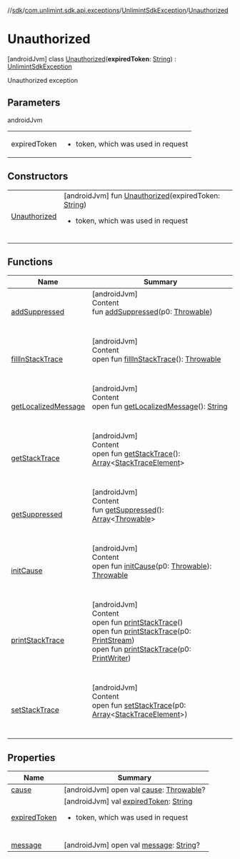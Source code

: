 //[sdk](../../../../index.md)/[com.unlimint.sdk.api.exceptions](../../index.md)/[UnlimintSdkException](../index.md)/[Unauthorized](index.md)



# Unauthorized  
 [androidJvm] class [Unauthorized](index.md)(**expiredToken**: [String](https://kotlinlang.org/api/latest/jvm/stdlib/kotlin/-string/index.html)) : [UnlimintSdkException](../index.md)

Unauthorized exception

   


## Parameters  
  
androidJvm  
  
| | |
|---|---|
| <a name="com.unlimint.sdk.api.exceptions/UnlimintSdkException.Unauthorized///PointingToDeclaration/"></a>expiredToken| <a name="com.unlimint.sdk.api.exceptions/UnlimintSdkException.Unauthorized///PointingToDeclaration/"></a><ul><li>token, which was used in request</li></ul>|
  


## Constructors  
  
| | |
|---|---|
| <a name="com.unlimint.sdk.api.exceptions/UnlimintSdkException.Unauthorized/Unauthorized/#kotlin.String/PointingToDeclaration/"></a>[Unauthorized](-unauthorized.md)| <a name="com.unlimint.sdk.api.exceptions/UnlimintSdkException.Unauthorized/Unauthorized/#kotlin.String/PointingToDeclaration/"></a> [androidJvm] fun [Unauthorized](-unauthorized.md)(expiredToken: [String](https://kotlinlang.org/api/latest/jvm/stdlib/kotlin/-string/index.html))<ul><li>token, which was used in request</li></ul>   <br>|


## Functions  
  
|  Name |  Summary | 
|---|---|
| <a name="kotlin/Throwable/addSuppressed/#kotlin.Throwable/PointingToDeclaration/"></a>[addSuppressed](../-internal-error/index.md#%5Bkotlin%2FThrowable%2FaddSuppressed%2F%23kotlin.Throwable%2FPointingToDeclaration%2F%5D%2FFunctions%2F-1045511174)| <a name="kotlin/Throwable/addSuppressed/#kotlin.Throwable/PointingToDeclaration/"></a>[androidJvm]  <br>Content  <br>fun [addSuppressed](../-internal-error/index.md#%5Bkotlin%2FThrowable%2FaddSuppressed%2F%23kotlin.Throwable%2FPointingToDeclaration%2F%5D%2FFunctions%2F-1045511174)(p0: [Throwable](https://kotlinlang.org/api/latest/jvm/stdlib/kotlin/-throwable/index.html))  <br><br><br>|
| <a name="kotlin/Throwable/fillInStackTrace/#/PointingToDeclaration/"></a>[fillInStackTrace](../-internal-error/index.md#%5Bkotlin%2FThrowable%2FfillInStackTrace%2F%23%2FPointingToDeclaration%2F%5D%2FFunctions%2F-1045511174)| <a name="kotlin/Throwable/fillInStackTrace/#/PointingToDeclaration/"></a>[androidJvm]  <br>Content  <br>open fun [fillInStackTrace](../-internal-error/index.md#%5Bkotlin%2FThrowable%2FfillInStackTrace%2F%23%2FPointingToDeclaration%2F%5D%2FFunctions%2F-1045511174)(): [Throwable](https://kotlinlang.org/api/latest/jvm/stdlib/kotlin/-throwable/index.html)  <br><br><br>|
| <a name="kotlin/Throwable/getLocalizedMessage/#/PointingToDeclaration/"></a>[getLocalizedMessage](../-internal-error/index.md#%5Bkotlin%2FThrowable%2FgetLocalizedMessage%2F%23%2FPointingToDeclaration%2F%5D%2FFunctions%2F-1045511174)| <a name="kotlin/Throwable/getLocalizedMessage/#/PointingToDeclaration/"></a>[androidJvm]  <br>Content  <br>open fun [getLocalizedMessage](../-internal-error/index.md#%5Bkotlin%2FThrowable%2FgetLocalizedMessage%2F%23%2FPointingToDeclaration%2F%5D%2FFunctions%2F-1045511174)(): [String](https://kotlinlang.org/api/latest/jvm/stdlib/kotlin/-string/index.html)  <br><br><br>|
| <a name="kotlin/Throwable/getStackTrace/#/PointingToDeclaration/"></a>[getStackTrace](../-internal-error/index.md#%5Bkotlin%2FThrowable%2FgetStackTrace%2F%23%2FPointingToDeclaration%2F%5D%2FFunctions%2F-1045511174)| <a name="kotlin/Throwable/getStackTrace/#/PointingToDeclaration/"></a>[androidJvm]  <br>Content  <br>open fun [getStackTrace](../-internal-error/index.md#%5Bkotlin%2FThrowable%2FgetStackTrace%2F%23%2FPointingToDeclaration%2F%5D%2FFunctions%2F-1045511174)(): [Array](https://kotlinlang.org/api/latest/jvm/stdlib/kotlin/-array/index.html)<[StackTraceElement](https://developer.android.com/reference/kotlin/java/lang/StackTraceElement.html)>  <br><br><br>|
| <a name="kotlin/Throwable/getSuppressed/#/PointingToDeclaration/"></a>[getSuppressed](../-internal-error/index.md#%5Bkotlin%2FThrowable%2FgetSuppressed%2F%23%2FPointingToDeclaration%2F%5D%2FFunctions%2F-1045511174)| <a name="kotlin/Throwable/getSuppressed/#/PointingToDeclaration/"></a>[androidJvm]  <br>Content  <br>fun [getSuppressed](../-internal-error/index.md#%5Bkotlin%2FThrowable%2FgetSuppressed%2F%23%2FPointingToDeclaration%2F%5D%2FFunctions%2F-1045511174)(): [Array](https://kotlinlang.org/api/latest/jvm/stdlib/kotlin/-array/index.html)<[Throwable](https://kotlinlang.org/api/latest/jvm/stdlib/kotlin/-throwable/index.html)>  <br><br><br>|
| <a name="kotlin/Throwable/initCause/#kotlin.Throwable/PointingToDeclaration/"></a>[initCause](../-internal-error/index.md#%5Bkotlin%2FThrowable%2FinitCause%2F%23kotlin.Throwable%2FPointingToDeclaration%2F%5D%2FFunctions%2F-1045511174)| <a name="kotlin/Throwable/initCause/#kotlin.Throwable/PointingToDeclaration/"></a>[androidJvm]  <br>Content  <br>open fun [initCause](../-internal-error/index.md#%5Bkotlin%2FThrowable%2FinitCause%2F%23kotlin.Throwable%2FPointingToDeclaration%2F%5D%2FFunctions%2F-1045511174)(p0: [Throwable](https://kotlinlang.org/api/latest/jvm/stdlib/kotlin/-throwable/index.html)): [Throwable](https://kotlinlang.org/api/latest/jvm/stdlib/kotlin/-throwable/index.html)  <br><br><br>|
| <a name="kotlin/Throwable/printStackTrace/#/PointingToDeclaration/"></a>[printStackTrace](../-internal-error/index.md#%5Bkotlin%2FThrowable%2FprintStackTrace%2F%23%2FPointingToDeclaration%2F%5D%2FFunctions%2F-1045511174)| <a name="kotlin/Throwable/printStackTrace/#/PointingToDeclaration/"></a>[androidJvm]  <br>Content  <br>open fun [printStackTrace](../-internal-error/index.md#%5Bkotlin%2FThrowable%2FprintStackTrace%2F%23%2FPointingToDeclaration%2F%5D%2FFunctions%2F-1045511174)()  <br>open fun [printStackTrace](../-internal-error/index.md#%5Bkotlin%2FThrowable%2FprintStackTrace%2F%23java.io.PrintStream%2FPointingToDeclaration%2F%5D%2FFunctions%2F-1045511174)(p0: [PrintStream](https://developer.android.com/reference/kotlin/java/io/PrintStream.html))  <br>open fun [printStackTrace](../-internal-error/index.md#%5Bkotlin%2FThrowable%2FprintStackTrace%2F%23java.io.PrintWriter%2FPointingToDeclaration%2F%5D%2FFunctions%2F-1045511174)(p0: [PrintWriter](https://developer.android.com/reference/kotlin/java/io/PrintWriter.html))  <br><br><br>|
| <a name="kotlin/Throwable/setStackTrace/#kotlin.Array[java.lang.StackTraceElement]/PointingToDeclaration/"></a>[setStackTrace](../-internal-error/index.md#%5Bkotlin%2FThrowable%2FsetStackTrace%2F%23kotlin.Array%5Bjava.lang.StackTraceElement%5D%2FPointingToDeclaration%2F%5D%2FFunctions%2F-1045511174)| <a name="kotlin/Throwable/setStackTrace/#kotlin.Array[java.lang.StackTraceElement]/PointingToDeclaration/"></a>[androidJvm]  <br>Content  <br>open fun [setStackTrace](../-internal-error/index.md#%5Bkotlin%2FThrowable%2FsetStackTrace%2F%23kotlin.Array%5Bjava.lang.StackTraceElement%5D%2FPointingToDeclaration%2F%5D%2FFunctions%2F-1045511174)(p0: [Array](https://kotlinlang.org/api/latest/jvm/stdlib/kotlin/-array/index.html)<[StackTraceElement](https://developer.android.com/reference/kotlin/java/lang/StackTraceElement.html)>)  <br><br><br>|


## Properties  
  
|  Name |  Summary | 
|---|---|
| <a name="com.unlimint.sdk.api.exceptions/UnlimintSdkException.Unauthorized/cause/#/PointingToDeclaration/"></a>[cause](index.md#%5Bcom.unlimint.sdk.api.exceptions%2FUnlimintSdkException.Unauthorized%2Fcause%2F%23%2FPointingToDeclaration%2F%5D%2FProperties%2F-1045511174)| <a name="com.unlimint.sdk.api.exceptions/UnlimintSdkException.Unauthorized/cause/#/PointingToDeclaration/"></a> [androidJvm] open val [cause](index.md#%5Bcom.unlimint.sdk.api.exceptions%2FUnlimintSdkException.Unauthorized%2Fcause%2F%23%2FPointingToDeclaration%2F%5D%2FProperties%2F-1045511174): [Throwable](https://kotlinlang.org/api/latest/jvm/stdlib/kotlin/-throwable/index.html)?   <br>|
| <a name="com.unlimint.sdk.api.exceptions/UnlimintSdkException.Unauthorized/expiredToken/#/PointingToDeclaration/"></a>[expiredToken](expired-token.md)| <a name="com.unlimint.sdk.api.exceptions/UnlimintSdkException.Unauthorized/expiredToken/#/PointingToDeclaration/"></a> [androidJvm] val [expiredToken](expired-token.md): [String](https://kotlinlang.org/api/latest/jvm/stdlib/kotlin/-string/index.html)<ul><li>token, which was used in request</li></ul>   <br>|
| <a name="com.unlimint.sdk.api.exceptions/UnlimintSdkException.Unauthorized/message/#/PointingToDeclaration/"></a>[message](index.md#%5Bcom.unlimint.sdk.api.exceptions%2FUnlimintSdkException.Unauthorized%2Fmessage%2F%23%2FPointingToDeclaration%2F%5D%2FProperties%2F-1045511174)| <a name="com.unlimint.sdk.api.exceptions/UnlimintSdkException.Unauthorized/message/#/PointingToDeclaration/"></a> [androidJvm] open val [message](index.md#%5Bcom.unlimint.sdk.api.exceptions%2FUnlimintSdkException.Unauthorized%2Fmessage%2F%23%2FPointingToDeclaration%2F%5D%2FProperties%2F-1045511174): [String](https://kotlinlang.org/api/latest/jvm/stdlib/kotlin/-string/index.html)?   <br>|

